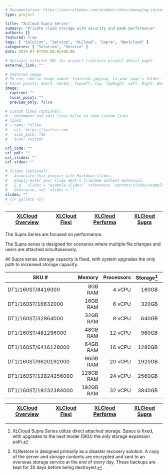 ```yaml
---
# Documentation: https://sourcethemes.com/academic/docs/managing-content/
type: project

title: "XLCloud Supra Series"
summary: "Private cloud storage with security and peak performance"
authors: []
featured: true
tags: [ "Solution", "Service", "XLCloud", "Supra", "Nextcloud" ]
categories: [ "Solution", "Service" ]
date: 2019-01-01T00:00:01+08:00

# Optional external URL for project (replaces project detail page).
external_link: ""

# Featured image
# To use, add an image named `featured.jpg/png` to your page's folder.
# Focal points: Smart, Center, TopLeft, Top, TopRight, Left, Right, BottomLeft, Bottom, BottomRight.
image:
  caption: ""
  focal_point: ""
  preview_only: false

# Custom links (optional).
#   Uncomment and edit lines below to show custom links.
# links:
# - name: Follow
#   url: https://twitter.com
#   icon_pack: fab
#   icon: twitter

url_code: ""
url_pdf: ""
url_slides: ""
url_video: ""

# Slides (optional).
#   Associate this project with Markdown slides.
#   Simply enter your slide deck's filename without extension.
#   E.g. `slides = "example-slides"` references `content/slides/example-slides.md`.
#   Otherwise, set `slides = ""`.
slides: ""
# {{< gallery >}}
---
```

| [XLCloud Overview](/solution/service/xlcloud/) | [XLCloud Flexi](/solution/service/xlcloud-flexi/) | [XLCloud Performa](/solution/service/xlcloud-perf/) | [XLCloud Supra](/solution/service/xlcloud-supra/) |
| ----- | ----- | ----- | ----- |

The Supra Series are focused on performance.

The Supra series is designed for scenarios where multiple file changes and users are attached simultaneously.

All Supra series storage capacity is fixed, with system upgrades the only path to increased storage capacity.

| SKU #                 |    Memory | Processors | Storage[^1] |  Per Month | XLRestore[^2] |
|-----------------------|----------:|-----------:|------------:|-----------:|--------------:|
| DT1/160ST/8416000     |   8GB RAM |     4 vCPU |       160GB |    S$70.00 |      S$14. 00 |
| DT1/160ST/16632000    |  16GB RAM |     6 vCPU |       320GB |   S$140.00 |      S$28. 00 |
| DT1/160ST/32864000    |  32GB RAM |     8 vCPU |       640GB |   S$280.00 |      S$56. 00 |
| DT1/160ST/481296000   |  48GB RAM |    12 vCPU |       960GB |   S$420.00 |      S$84. 00 |
| DT1/160ST/6416128000  |  64GB RAM |    16 vCPU |      1280GB |   S$560.00 |     S$112. 00 |
| DT1/160ST/9620192000  |  96GB RAM |    20 vCPU |      1920GB |   S$840.00 |     S$168. 00 |
| DT1/160ST/12824256000 | 128GB RAM |    24 vCPU |      2560GB | S$1,120.00 |     S$224. 00 |
| DT1/160ST/19232384000 | 192GB RAM |    32 vCPU |      3840GB | S$1,680.00 |      S$336.00 |

| [XLCloud Overview](/solution/service/xlcloud/) | [XLCloud Flexi](/solution/service/xlcloud-flexi/) | [XLCloud Performa](/solution/service/xlcloud-perf/) | [XLCloud Supra](/solution/service/xlcloud-supra/) |
| ----- | ----- | ----- | ----- |

[^1]: XLCloud Supra Series utilize direct attached storage. Space is fixed, with upgrades to the next model (SKU) the only storage expansion path.
[^2]: XLRestore is designed primarily as a disaster recovery solution. A copy of the server and storage contents are encrypted and sent to an overseas storage service at the end of every day. These backups are kept for 30 days before being destroyed.
